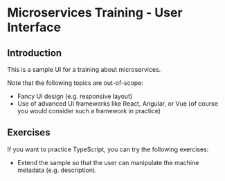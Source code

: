 # Microservices Training - User Interface

## Introduction

This is a sample UI for a training about microservices.

Note that the following topics are out-of-scope:

* Fancy UI design (e.g. responsive layout)
* Use of advanced UI frameworks like React, Angular, or Vue (of course you would consider such a framework in practice)

## Exercises

If you want to practice TypeScript, you can try the following exercises:

* Extend the sample so that the user can manipulate the machine metadata (e.g. description).
